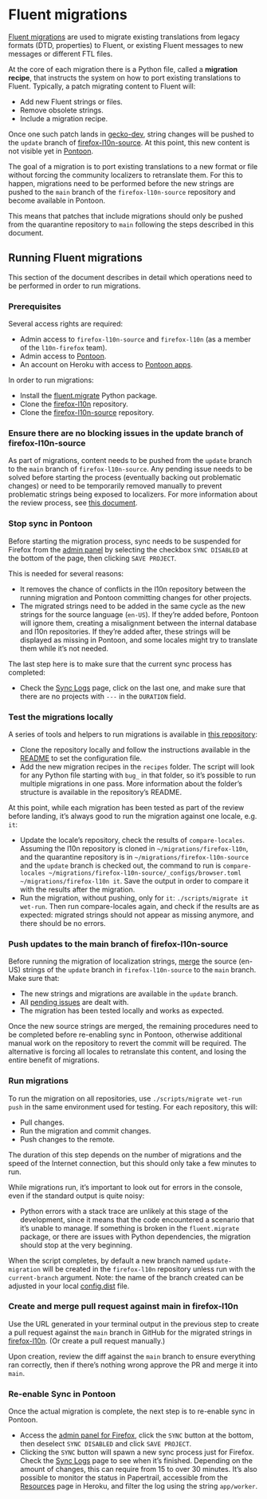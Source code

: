 # Fluent migrations

[Fluent migrations](https://firefox-source-docs.mozilla.org/l10n/migrations/index.html) are used to migrate existing translations from legacy formats (DTD, properties) to Fluent, or existing Fluent messages to new messages or different FTL files.

At the core of each migration there is a Python file, called a **migration recipe**, that instructs the system on how to port existing translations to Fluent. Typically, a patch migrating content to Fluent will:
* Add new Fluent strings or files.
* Remove obsolete strings.
* Include a migration recipe.

Once one such patch lands in [gecko-dev](https://github.com/mozilla/gecko-dev), string changes will be pushed to the `update` branch of [firefox-l10n-source](https://github.com/mozilla-l10n/firefox-l10n-source). At this point, this new content is not visible yet in [Pontoon](https://pontoon.mozilla.org/).

The goal of a migration is to port existing translations to a new format or file without forcing the community localizers to retranslate them. For this to happen, migrations need to be performed before the new strings are pushed to the `main` branch of the `firefox-l10n-source` repository and become available in Pontoon.

This means that patches that include migrations should only be pushed from the quarantine repository to `main` following the steps described in this document.

## Running Fluent migrations

This section of the document describes in detail which operations need to be performed in order to run migrations.

### Prerequisites

Several access rights are required:
* Admin access to `firefox-l10n-source` and `firefox-l10n` (as a member of the `l10n-firefox` team).
* Admin access to [Pontoon](https://pontoon.mozilla.org/).
* An account on Heroku with access to [Pontoon apps](https://dashboard.heroku.com/apps/mozilla-pontoon/resources).

In order to run migrations:
* Install the [fluent.migrate](https://pypi.org/project/fluent.migrate/) Python package.
* Clone the [firefox-l10n](https://github.com/mozilla-l10n/firefox-l10n) repository.
* Clone the [firefox-l10n-source](https://github.com/mozilla-l10n/firefox-l10n-source) repository.

### Ensure there are no blocking issues in the update branch of firefox-l10n-source

As part of migrations, content needs to be pushed from the `update` branch to the `main` branch of `firefox-l10n-source`. Any pending issue needs to be solved before starting the process (eventually backing out problematic changes) or need to be temporarily removed manually to prevent problematic strings being exposed to localizers. For more information about the review process, see [this document](review.md).

### Stop sync in Pontoon

Before starting the migration process, sync needs to be suspended for Firefox from the [admin panel](https://pontoon.mozilla.org/admin/projects/firefox/) by selecting the checkbox `SYNC DISABLED` at the bottom of the page, then clicking `SAVE PROJECT`.

This is needed for several reasons:
* It removes the chance of conflicts in the l10n repository between the running migration and Pontoon committing changes for other projects.
* The migrated strings need to be added in the same cycle as the new strings for the source language (`en-US`). If they’re added before, Pontoon will ignore them, creating a misalignment between the internal database and l10n repositories. If they’re added after, these strings will be displayed as missing in Pontoon, and some locales might try to translate them while it’s not needed.

The last step here is to make sure that the current sync process has completed:
* Check the [Sync Logs](https://pontoon.mozilla.org/sync/log/) page, click on the last one, and make sure that there are no projects with `---` in the `DURATION` field.

### Test the migrations locally

A series of tools and helpers to run migrations is available in [this repository](https://github.com/flodolo/fluent-migrations):
* Clone the repository locally and follow the instructions available in the [README](https://github.com/flodolo/fluent-migrations/blob/master/README.md) to set the configuration file.
* Add the new migration recipes in the `recipes` folder. The script will look for any Python file starting with `bug_` in that folder, so it’s possible to run multiple migrations in one pass. More information about the folder’s structure is available in the repository’s README.

At this point, while each migration has been tested as part of the review before landing, it’s always good to run the migration against one locale, e.g. `it`:
* Update the locale’s repository, check the results of `compare-locales`. Assuming the l10n repository is cloned in `~/migrations/firefox-l10n`, and the quarantine repository is in `~/migrations/firefox-l10n-source` and the `update` branch is checked out, the command to run is `compare-locales ~/migrations/firefox-l10n-source/_configs/browser.toml ~/migrations/firefox-l10n it`. Save the output in order to compare it with the results after the migration.
* Run the migration, without pushing, only for `it`: `./scripts/migrate it wet-run`. Then run compare-locales again, and check if the results are as expected: migrated strings should not appear as missing anymore, and there should be no errors.

### Push updates to the main branch of firefox-l10n-source

Before running the migration of localization strings, [merge](review.md#merge-reviewed-strings-to-main-branch-of-firefox-l10n-source) the source (en-US) strings of the `update` branch in `firefox-l10n-source` to the `main` branch. Make sure that:
* The new strings and migrations are available in the `update` branch.
* All [pending issues](#ensure-there-are-no-blocking-issues-in-the-update-branch-of-firefox-l10n-source) are dealt with.
* The migration has been tested locally and works as expected.

Once the new source strings are merged, the remaining procedures need to be completed before re-enabling sync in Pontoon, otherwise additional manual work on the repository to revert the commit will be required. The alternative is forcing all locales to retranslate this content, and losing the entire benefit of migrations.

### Run migrations

To run the migration on all repositories, use `./scripts/migrate wet-run push` in the same environment used for testing. For each repository, this will:
* Pull changes.
* Run the migration and commit changes.
* Push changes to the remote.

The duration of this step depends on the number of migrations and the speed of the Internet connection, but this should only take a few minutes to run.

While migrations run, it’s important to look out for errors in the console, even if the standard output is quite noisy:
* Python errors with a stack trace are unlikely at this stage of the development, since it means that the code encountered a scenario that it’s unable to manage. If something is broken in the `fluent.migrate` package, or there are issues with Python dependencies, the migration should stop at the very beginning.

When the script completes, by default a new branch named `update-migration` will be created in the `firefox-l10n` repository unless run with the `current-branch` argument. Note: the name of the branch created can be adjusted in your local [config.dist](https://github.com/flodolo/fluent-migrations/blob/main/config/config.dist#L12) file.

### Create and merge pull request against main in firefox-l10n

Use the URL generated in your terminal output in the previous step to create a pull request against the `main` branch in GitHub for the migrated strings in [firefox-l10n](https://github.com/mozilla-l10n/firefox-l10n). (Or create a pull request manually.)

Upon creation, review the diff against the `main` branch to ensure everything ran correctly, then if there’s nothing wrong approve the PR and merge it into `main`.

### Re-enable Sync in Pontoon

Once the actual migration is complete, the next step is to re-enable sync in Pontoon.

* Access the [admin panel for Firefox](https://pontoon.mozilla.org/admin/projects/firefox/), click the `SYNC` button at the bottom, then deselect `SYNC DISABLED` and click `SAVE PROJECT`.
* Clicking the `SYNC` button will spawn a new sync process just for Firefox. Check the [Sync Logs](https://pontoon.mozilla.org/sync/log/) page to see when it’s finished. Depending on the amount of changes, this can require from 15 to over 30 minutes. It’s also possible to monitor the status in Papertrail, accessible from the [Resources](https://dashboard.heroku.com/apps/mozilla-pontoon/resources) page in Heroku, and filter the log using the string `app/worker`.
